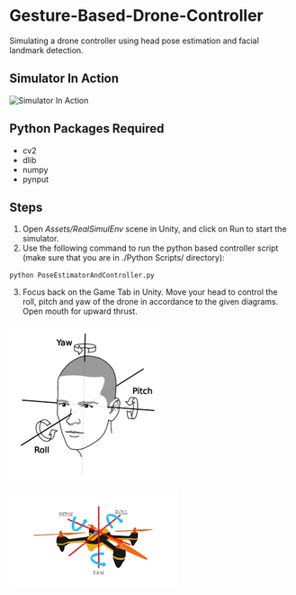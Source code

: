 # Gesture-Based-Drone-Controller
Simulating a drone controller using head pose estimation and facial landmark detection.

## Simulator In Action

![Simulator In Action](Media/SimulatorDemo.gif)

## Python Packages Required
* cv2
* dlib
* numpy
* pynput

## Steps
1. Open *Assets/RealSimulEnv* scene in Unity, and click on Run to start the simulator.
2. Use the following command to run the python based controller script (make sure that you are in ./Python Scripts/ directory):
  ```
  python PoseEstimatorAndController.py
  ```
3. Focus back on the Game Tab in Unity. Move your head to control the roll, pitch and yaw of the drone in accordance to the given diagrams. Open mouth for upward thrust.

![Head](Media/Head.png) 

![Drone](Media/Drone.png)





